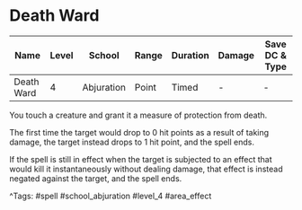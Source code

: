 # Death Ward

| Name | Level | School | Range | Duration | Damage | Save DC & Type |
|------|-------|--------|-------|----------|--------|----------------|
| Death Ward | 4 | Abjuration | Point | Timed | - | - |

You touch a creature and grant it a measure of protection from death.

The first time the target would drop to 0 hit points as a result of taking damage, the target instead drops to 1 hit point, and the spell ends.

If the spell is still in effect when the target is subjected to an effect that would kill it instantaneously without dealing damage, that effect is instead negated against the target, and the spell ends.

^Tags: #spell #school_abjuration #level_4 #area_effect